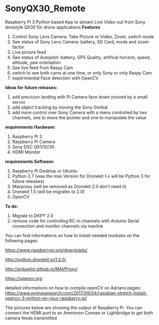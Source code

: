 # SonyQX30_Remote
Raspberry Pi 3 Python based App to stream Live Video out from Sony lensstyle QX30 for drone applications
<b>Features</b>
1. Control Sony Lens Camera: Take Picture or Video, Zoom, switch mode
2. See status of Sony Lens Camera: battery, SD Card, mode and zoom factor
3. Live picture feed
4. See status of Autopilot: battery, GPS Quality, artifical horizon, speed, altitude, yaw orientation
5. See live feed from Raspy Cam
6. switch to see both cams at one time, or only Sony or only Raspy Cam
7. experimential Face detection with OpenCV

<b>Ideas for future releases:</b>
1. add precicion landing with Pi Camera face down (moved by a small servo)
2. add object tracking by moving the Sony Gimbal
3. add more control over Sony Camera with a menu controlled by two channels, one to move the pointer and one to manipulate the value

<b>requirements Hardware:</b>
1. Raspberry Pi 3
2. Raspberry Pi Camera
3. Sony DSC QX1/10/30
4. HDMI Monitor

<b>requirements Software:</b>
1. Raspberry Pi Desktop or Ubuntu
2. Python 2.7 (was the max Version for Dronekit 1.x will be Python 3 for future releases)
3. Mavproxy (will be removed as Dronekit 2.0 don't need it)
4. Dronekit 1.5 (will be migrates to 2.0)
5. OpenCV

<b>To do:</b>
1. Migrate to DKPY 2.0
2. remove code for controlling RC-in channels with Arduino Serial connection and monitor channels via mavlink

You can find informations on how to install needed modules on the following pages:

https://www.raspberrypi.org/downloads/

http://python.dronekit.io/1.5.0/

http://ardupilot.github.io/MAVProxy/

https://opencv.org


detailed informations on how to compile openCV on Adrians pages:
https://www.pyimagesearch.com/2017/09/04/raspbian-stretch-install-opencv-3-python-on-your-raspberry-pi/

The pictures below are showing the output of Raspberry Pi. You can connect the HDMI port to an Ammimon Connex or Lightbridge to get both camera feeds transmitted
